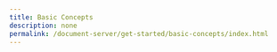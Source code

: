 ```yaml
---
title: Basic Concepts
description: none
permalink: /document-server/get-started/basic-concepts/index.html
---
```

